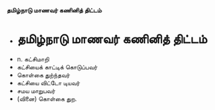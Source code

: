 **தமிழ்நாடு மாணவர் கணினித் திட்டம்**
- # தமிழ்நாடு மாணவர் கணினித் திட்டம்
- n. கட்சிமாறி
- கட்சியைக் காட்டிக் கொடுப்பவர்
- கொள்கை துற்ந்தவர்
- கட்சியை விட்டோ டியவர்
- சமய மாறுபவர்
- (வினை) கொள்கை துற.

